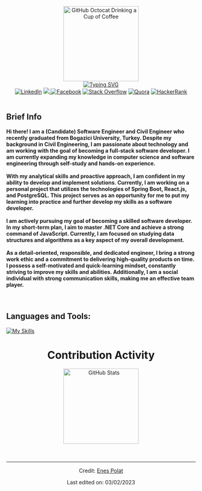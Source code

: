 <div>
    <div align=center>
        <img src="https://user-images.githubusercontent.com/111289754/216737761-887afb14-8333-4236-8e5a-444971888fbe.png" alt="GitHub Octocat Drinking a Cup of Coffee" height="200">
   <div align="center">
        <a href="https://git.io/typing-svg"><img src="https://readme-typing-svg.herokuapp.com?      font=Merriweather&weight=300&duration=1000&pause=900&width=435&lines=Proactive+-+Quick      +Learner;Passionate+about+Technology" alt="Typing SVG" /></a>
     </div>
    <div align=center>
        <a href="https://www.linkedin.com/in/epenespolat/"><img src="https://img.shields.io/badge/LinkedIn-0077B5?style=for-the-badge&logo=linkedin&logoColor=white" alt="LinkedIn" /></a>
        <a href ="https://www.instagram.com/ep.enespolat/" ><img src="https://img.shields.io/badge/Instagram-E4405F?style=for-the-badge&logo=instagram&logoColor=white">
        <a href=" https://www.facebook.com/epenespolat/"><img src="https://img.shields.io/badge/Facebook-1877F2?style=for-the-badge&logo=facebook&logoColor=white" alt="Facebook" /></a>
        <a href="https://stackoverflow.com/users/20907871/enes-polat"><img src="https://img.shields.io/badge/Stack_Overflow-FE7A16?style=for-the-badge&logo=stack-overflow&logoColor=white" alt="Stack Overflow" /></a>
        <a href="https://www.quora.com/profile/Enes-POLAT-16"><img src="https://img.shields.io/badge/Quora-%23B92B27.svg?&style=for-the-badge&logo=Quora&logoColor=white" alt="Quora" /></a>
        <a href="https://www.hackerrank.com/epenespolat"><img src="https://img.shields.io/badge/-Hackerrank-2EC866?style=for-the-badge&logo=HackerRank&logoColor=white" alt="HackerRank" /></a>
       

</div>
    <div align=left>
        <br>
        <strong><h2> Brief Info</h2></strong>
        <p>
            <strong>
                Hi there! I am a (Candidate) Software Engineer and  Civil Engineer who recently graduated from Bogazici University, Turkey. Despite my background in Civil Engineering, I am passionate about technology and am working with the goal of becoming a full-stack software developer. I am currently expanding my knowledge in computer science and software engineering through self-study and hands-on experience.<br>
                <br>With my analytical skills and proactive approach, I am confident in my ability to develop and implement solutions. Currently, I am working on a personal project that utilizes the technologies of Spring Boot, React.js, and PostgreSQL. This project serves as an opportunity for me to put my learning into practice and further develop my skills as a software developer.<br><br>
                I am actively pursuing my goal of becoming a skilled software developer. In my short-term plan, I aim to master .NET Core and achieve a strong command of JavaScript. Currently, I am focused on studying data structures and algorithms as a key aspect of my overall development.<br><br>
               As a detail-oriented, responsible, and dedicated engineer, I bring a strong work ethic and a commitment to delivering high-quality products on time. I possess a self-motivated and quick-learning mindset, constantly striving to improve my skills and abilities. Additionally, I am a social individual with strong communication skills, making me an effective team player.<br><br><br> 
               <h2> Languages and Tools:</h2>
            </strong>
        </p>
                 
[![My Skills](https://skills.thijs.gg/icons?i=java,python,net,cs,c,spring,postgres,mysql,js,react,html,css,md)](https://skills.thijs.gg)

        
<div
     align=center>
        <h1>Contribution Activity</h1>
        <img src="https://github-readme-stats-git-masterrstaa-rickstaa.vercel.app/api?username=epenespolat&theme=gruvbox" alt="GitHub Stats" height="200" />
        <br>
        <!--
        <img src="https://github-readme-stats.vercel.app/api/top-langs?username=ahmedfathydev&layout=compact&title_color=6FDA44&text_color=FFFFFF&theme=dark" alt="GitHub Most Used Languages" height="200" />
        <br>
        -->
        <br>
        <br>
    </div>


</div>

------

Credit: [Enes Polat](https://github.com/epenespolat)

Last edited on: 03/02/2023
